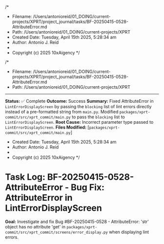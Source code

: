 /\*

- Filename: /Users/antonioreid/01_DOING/current-projects/XPRT/project_journal/tasks/BF-20250415-0528-AttributeError.md
- Path: /Users/antonioreid/01_DOING/current-projects/XPRT
- Created Date: Tuesday, April 15th 2025, 5:28:34 am
- Author: Antonio J. Reid
-
- Copyright (c) 2025 10xAigency
  \*/

/\*

- Filename: /Users/antonioreid/01_DOING/current-projects/XPRT/project_journal/tasks/BF-20250415-0528-AttributeError.md
- Path: /Users/antonioreid/01_DOING/current-projects/XPRT

---

**Status:** ✅ Complete
**Outcome:** Success
**Summary:** Fixed AttributeError in `LintErrorDisplayScreen` by passing the `blocking` list of lint errors directly instead of a pre-formatted string from `main.py`. Modified `packages/xprt-commit/src/xprt_commit/main.py` to pass the `blocking` list to `LintErrorDisplayScreen`.
**Root Cause:** Incorrect parameter type passed to `LintErrorDisplayScreen`.
**Files Modified:** [`packages/xprt-commit/src/xprt_commit/main.py`]

- Created Date: Tuesday, April 15th 2025, 5:28:34 am
- Author: Antonio J. Reid
-
- Copyright (c) 2025 10xAigency
  \*/

# Task Log: BF-20250415-0528-AttributeError - Bug Fix: AttributeError in LintErrorDisplayScreen

**Goal:** Investigate and fix Bug #BF-20250415-0528 - AttributeError: 'str' object has no attribute 'get' in `packages/xprt-commit/src/xprt_commit/screens/error_display.py` when displaying lint errors.
